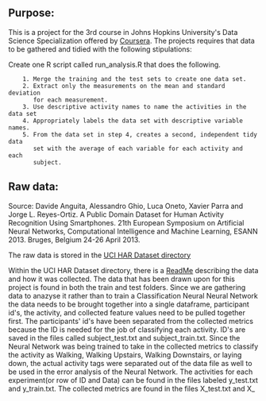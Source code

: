 
## Purpose:
This is a project for the 3rd course in Johns Hopkins University's Data Science 
Specialization offered by [Coursera](http://coursera.org).  The projects requires
that data to be gathered and tidied with the following stipulations:

Create one R script called run_analysis.R that does the following.

        1. Merge the training and the test sets to create one data set.
        2. Extract only the measurements on the mean and standard deviation 
           for each measurement.
        3. Use descriptive activity names to name the activities in the data set
        4. Appropriately labels the data set with descriptive variable names.
        5. From the data set in step 4, creates a second, independent tidy data 
           set with the average of each variable for each activity and each 
           subject.


## Raw data:

Source:
Davide Anguita, Alessandro Ghio, Luca Oneto, Xavier Parra and Jorge L. Reyes-Ortiz. A Public Domain Dataset for Human Activity Recognition Using Smartphones. 21th European Symposium on Artificial Neural Networks, Computational Intelligence and Machine Learning, ESANN 2013. Bruges, Belgium 24-26 April 2013.

The raw data is stored in the [UCI HAR Dataset directory](https://github.com/sarahmass/dataScienceCoursera/tree/main/gettingCleaningdata/UCI%20HAR%20Dataset)

Within the UCI HAR Dataset directory, there is a [ReadMe](https://github.com/sarahmass/dataScienceCoursera/blob/main/gettingCleaningdata/UCI%20HAR%20Dataset/README.txt) describing the data and how it was collected.  The data that has been drawn upon for this project is found in both the train and test folders.  Since we are gathering data to anazyse it rather than to train a Classification Neural Neural Network the data needs to be brought together into a single dataframe, participant id's, the activity, and collected feature values need to be pulled together first.  The participants' id's have been separated from the collected metrics because the ID is needed for the job of classifying each activity. ID's are saved in the files called subject_test.txt and subject_train.txt.  Since the Neural Network was being trained to take in the collected metrics to classify the activity as Walking, Walking Upstairs, Walking Downstairs, or laying down, the actual activity tags were separated out of the data file as well to be used in the error analysis of the Neural Network.  The activities for each experiment(or row of ID and Data) can be found in the files labeled y_test.txt and y_train.txt.  The collected metrics are found in the files X_test.txt and X_   







